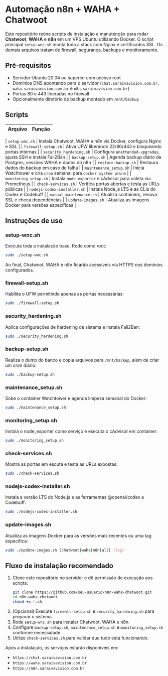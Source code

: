 # Automação n8n + WAHA + Chatwoot

Este repositório reúne scripts de instalação e manutenção para rodar **Chatwoot**, **WAHA** e **n8n** em um VPS Ubuntu utilizando Docker.
O script principal `setup-wnc.sh` monta toda a stack com Nginx e certificados SSL. Os demais arquivos tratam de firewall, segurança, backups e monitoramento.

## Pré-requisitos

- Servidor Ubuntu 20.04 ou superior com acesso root
- Domínios DNS apontando para o servidor (`chat.saraivavision.com.br`, `waha.saraivavision.com.br` e `n8n.saraivavision.com.br`)
- Portas 80 e 443 liberadas no firewall
- Opcionalmente diretório de backup montado em `/mnt/backup`

## Scripts

| Arquivo | Função |
|---------|---------|

| `setup-wnc.sh` | Instala Chatwoot, WAHA e n8n via Docker, configura Nginx e SSL |
| `firewall-setup.sh` | Ativa UFW liberando 22/80/443 e bloqueando portas internas |
| `security_hardening.sh` | Configura `unattended-upgrades`, ajusta SSH e instala Fail2Ban |
| `backup-setup.sh` | Agenda backup diário de Postgres, sessões WAHA e dados do n8n |
| `restore-backup.sh` | Restaura dados do backup em caso de falha |
| `maintenance_setup.sh` | Inicia Watchtower e cria `cron` semanal para `docker system prune` |
| `monitoring_setup.sh` | Instala `node_exporter` e cAdvisor para coleta via Prometheus |
| `check-services.sh` | Verifica portas abertas e testa as URLs públicas |
| `nodejs-codex-installer.sh` | Instala Node.js LTS e as CLIs do Codex e Codebuff |
| `manual_maintenance.sh` | Atualiza containers, renova SSL e checa dependências |
| `update-images.sh` | Atualiza as imagens Docker para versões específicas |


## Instruções de uso

### setup-wnc.sh
Executa toda a instalação base. Rode como root:
```bash
sudo ./setup-wnc.sh
```
Ao final, Chatwoot, WAHA e n8n ficarão acessíveis via HTTPS nos domínios configurados.

### firewall-setup.sh
Habilita o UFW permitindo apenas as portas necessárias:
```bash
sudo ./firewall-setup.sh
```

### security_hardening.sh
Aplica configurações de hardening de sistema e instala Fail2Ban:
```bash
sudo ./security_hardening.sh
```

### backup-setup.sh
Realiza o dump do banco e copia arquivos para `/mnt/backup`, além de criar um cron diário:
```bash
sudo ./backup-setup.sh
```

### maintenance_setup.sh
Sobe o container Watchtower e agenda limpeza semanal do Docker:
```bash
sudo ./maintenance_setup.sh
```

### monitoring_setup.sh
Instala o node_exporter como serviço e executa o cAdvisor em container:
```bash
sudo ./monitoring_setup.sh
```

### check-services.sh
Mostra as portas em escuta e testa as URLs expostas:
```bash
sudo ./check-services.sh
```

### nodejs-codex-installer.sh
Instala a versão LTS do Node.js e as ferramentas @openai/codex e Codebuff:
```bash
sudo ./nodejs-codex-installer.sh
```

### update-images.sh
Atualiza as imagens Docker para as versões mais recentes ou uma tag específica:
```bash
sudo ./update-images.sh [chatwoot|waha|n8n|all] [tag]
```

## Fluxo de instalação recomendado

1. Clone este repositório no servidor e dê permissão de execução aos scripts:
   ```bash
   git clone https://github.com/seu-usuario/n8n-waha-chatwoot.git
   cd n8n-waha-chatwoot
   chmod +x *.sh
   ```
2. (Opcional) Execute `firewall-setup.sh` e `security_hardening.sh` para preparar o sistema.
3. Rode `setup-wnc.sh` para instalar Chatwoot, WAHA e n8n.
4. Configure `backup-setup.sh`, `maintenance_setup.sh` e `monitoring_setup.sh` conforme necessidade.
5. Utilize `check-services.sh` para validar que tudo está funcionando.

Após a instalação, os serviços estarão disponíveis em:
- `https://chat.saraivavision.com.br`
- `https://waha.saraivavision.com.br`
- `https://n8n.saraivavision.com.br`

